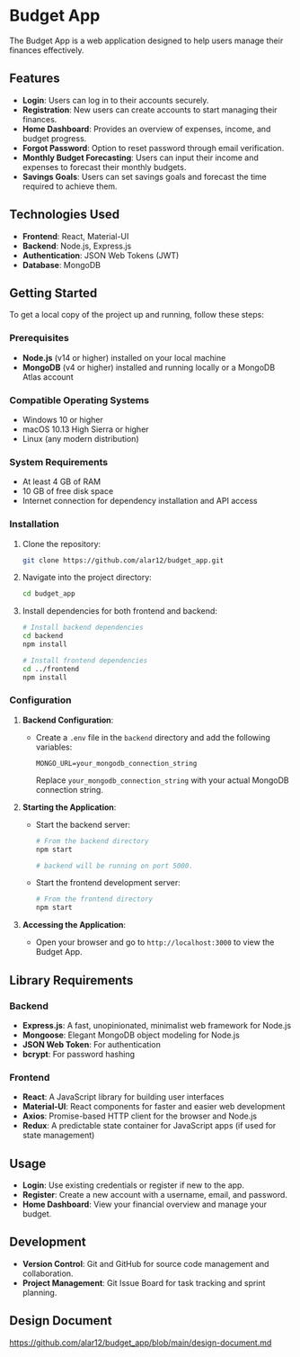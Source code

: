 # Budget App

The Budget App is a web application designed to help users manage their finances effectively.

## Features

- **Login**: Users can log in to their accounts securely.
- **Registration**: New users can create accounts to start managing their finances.
- **Home Dashboard**: Provides an overview of expenses, income, and budget progress.
- **Forgot Password**: Option to reset password through email verification.
- **Monthly Budget Forecasting**: Users can input their income and expenses to forecast their monthly budgets.
- **Savings Goals**: Users can set savings goals and forecast the time required to achieve them.

## Technologies Used

- **Frontend**: React, Material-UI
- **Backend**: Node.js, Express.js
- **Authentication**: JSON Web Tokens (JWT)
- **Database**: MongoDB

## Getting Started

To get a local copy of the project up and running, follow these steps:

### Prerequisites

- **Node.js** (v14 or higher) installed on your local machine
- **MongoDB** (v4 or higher) installed and running locally or a MongoDB Atlas account

### Compatible Operating Systems

- Windows 10 or higher
- macOS 10.13 High Sierra or higher
- Linux (any modern distribution)

### System Requirements

- At least 4 GB of RAM
- 10 GB of free disk space
- Internet connection for dependency installation and API access

### Installation

1. Clone the repository:

   ```bash
   git clone https://github.com/alar12/budget_app.git
   ```

2. Navigate into the project directory:

   ```bash
   cd budget_app
   ```

3. Install dependencies for both frontend and backend:

   ```bash
   # Install backend dependencies
   cd backend
   npm install

   # Install frontend dependencies
   cd ../frontend
   npm install
   ```

### Configuration

1. **Backend Configuration**:

   - Create a `.env` file in the `backend` directory and add the following variables:

     ```plaintext
     MONGO_URL=your_mongodb_connection_string
     ```

     Replace `your_mongodb_connection_string` with your actual MongoDB connection string.

2. **Starting the Application**:

   - Start the backend server:

     ```bash
     # From the backend directory
     npm start

     # backend will be running on port 5000.
     ```

   - Start the frontend development server:

     ```bash
     # From the frontend directory
     npm start
     ```

3. **Accessing the Application**:

   - Open your browser and go to `http://localhost:3000` to view the Budget App.

## Library Requirements

### Backend

- **Express.js**: A fast, unopinionated, minimalist web framework for Node.js
- **Mongoose**: Elegant MongoDB object modeling for Node.js
- **JSON Web Token**: For authentication
- **bcrypt**: For password hashing

### Frontend

- **React**: A JavaScript library for building user interfaces
- **Material-UI**: React components for faster and easier web development
- **Axios**: Promise-based HTTP client for the browser and Node.js
- **Redux**: A predictable state container for JavaScript apps (if used for state management)

## Usage

- **Login**: Use existing credentials or register if new to the app.
- **Register**: Create a new account with a username, email, and password.
- **Home Dashboard**: View your financial overview and manage your budget.

## Development

- **Version Control**: Git and GitHub for source code management and collaboration.
- **Project Management**: Git Issue Board for task tracking and sprint planning.

## Design Document
https://github.com/alar12/budget_app/blob/main/design-document.md